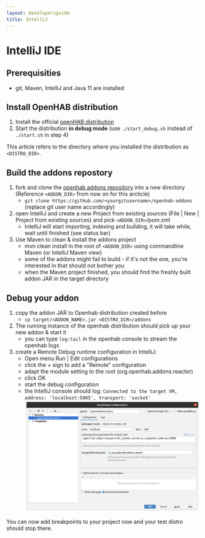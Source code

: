 ```yaml
---
layout: developersguide
title: IntelliJ
---
```


# IntelliJ IDE

## Prerequisities

- git, Maven, IntelliJ and Java 11 are installed

## Install OpenHAB distribution

1. Install the official [openHAB distribution](https://www.openhab.org/download/)
1. Start the distribution **in debug mode** (use `./start_debug.sh` instead of `./start.sh` in step 4)

This article refers to the directory where you installed the distribution as `<DISTRO_DIR>`.

## Build the addons repostory

1. fork and clone the [openhab addons repository](https://www.github.com/openhab/openhab-addons) into a new directory (Reference `<ADDON_DIR>` from now on for this arcticle)
    - `git clone https://github.com/<yourgitusername>/openhab-addons`  (replace git user name accordingly)
1. open IntelliJ and create a new Project from existing sources (File | New | Project from existing sources) and pick `<ADDON_DIR>`/pom.xml
    - IntelliJ will start importing, indexing and building, it will take while, wait until finished (see status bar)
1. Use Maven to clean & install the addons project
    - mvn clean install in the root of `<ADDON_DIR>` using commandline Maven (or IntelliJ Maven view)
    - some of the addons might fail to build - if it's not the one, you're interested in that should not bother you
    - when the Maven project finished, you should find the freshly built addon JAR in the target directory

## Debug your addon

1. copy the addon JAR to Openhab distribution created before
    - `cp target/<ADDON_NAME>.jar <DISTRO_DIR>/addons`
1. The running instance of the openhab distribution should pick up your new addon & start it
    - you can type `log:tail` in the openhab console to stream the openhab logs
1. create a Remote Debug runtime configuration in IntelliJ:
    - Open menu Run | Edit configurations
    - click the + sign to add a "Remote" configuration
    - adapt the module setting to the root (org.openhab.addons.reactor)
    - click OK
    - start the debug configuration
    - the IntelliJ console should log: `Connected to the target VM, address: 'localhost:5005', transport: 'socket'`
![Remote Debug Run Configuration](images/ide_setup_intellij_debug_configuration.png)

You can now add breakpoints to your project now and your test distro should stop there.
